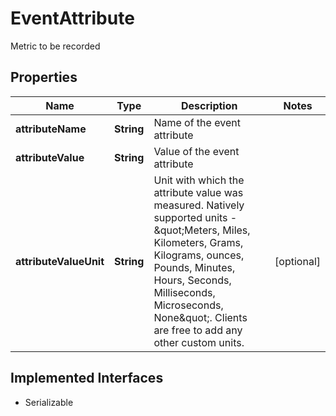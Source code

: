 

# EventAttribute

Metric to be recorded

## Properties

| Name | Type | Description | Notes |
|------------ | ------------- | ------------- | -------------|
|**attributeName** | **String** | Name of the event attribute |  |
|**attributeValue** | **String** | Value of the event attribute |  |
|**attributeValueUnit** | **String** | Unit with which the attribute value was measured. Natively supported units - \&quot;Meters, Miles, Kilometers, Grams, Kilograms, ounces, Pounds, Minutes, Hours, Seconds, Milliseconds, Microseconds, None\&quot;. Clients are free to add any other custom units. |  [optional] |


## Implemented Interfaces

* Serializable


